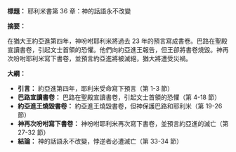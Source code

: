 **標題：** 耶利米書第 36 章：神的話語永不改變

**摘要：**

在猶大王約亞進第四年，神吩咐耶利米將過去 23 年的預言寫成書卷。巴路在聖殿宣讀書卷，引起文士首領的恐懼。他們向約亞進王報告，但王卻將書卷燒毀。神再次吩咐耶利米寫下書卷，並預言約亞進將被滅絕，猶大將遭受災禍。

**大綱：**

* **引言：** 約亞進第四年，耶利米受命寫下預言（第 1-3 節）
* **巴路宣讀書卷：** 巴路在聖殿宣讀書卷，引起文士首領的恐懼（第 4-18 節）
* **約亞進王燒毀書卷：** 約亞進王燒毀書卷，但神保護巴路和耶利米（第 19-26 節）
* **神再次吩咐寫下書卷：** 神吩咐耶利米再次寫下書卷，並預言約亞進的滅亡（第 27-32 節）
* **結論：** 神的話語永不改變，悖逆者必遭滅亡（第 33-34 節）